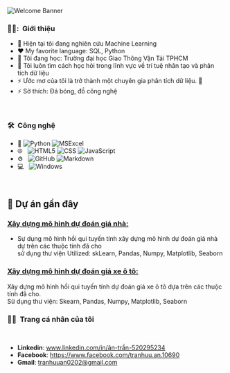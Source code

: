 ![Welcome Banner](banner.gif)



<h3> 👱‍♂️: &nbsp;Giới thiệu </h3>

- 🔭 Hiện tại tôi đang nghiên cứu Machine Learning
- :heart: My favorite language: SQL, Python
- 🌱 Tôi đang học: Trường đại học Giao Thông Vận Tải TPHCM
- 👯 Tôi luôn tìm cách học hỏi trong lĩnh vực về trí tuệ nhân tạo và phân tích dữ liệu
- ⚡ Ước mơ của tôi là trở thành một chuyên gia phân tích dữ liệu. 🖖
- ⚡ Sở thích: Đá bóng, đồ công nghệ

<br/>

<h3> 🛠 &nbsp;Công nghệ</h3>

- :space_invader:
  ![Python](https://img.shields.io/badge/Python-14354C?style=for-the-badge&logo=python&logoColor=white)
  ![MSExcel](https://img.shields.io/badge/Microsoft_Excel-217346?style=for-the-badge&logo=microsoft-excel&logoColor=white) 
- 🌐 &nbsp;
  ![HTML5](https://img.shields.io/badge/HTML5-E34F26?style=for-the-badge&logo=html5&logoColor=white)
  ![CSS](https://img.shields.io/badge/CSS-239120?&style=for-the-badge&logo=css3&logoColor=white)
  ![JavaScript](https://img.shields.io/badge/JavaScript-323330?style=for-the-badge&logo=javascript&logoColor=F7DF1E)
- ⚙️ &nbsp;
  ![GitHub](https://img.shields.io/badge/GitHub-100000?style=for-the-badge&logo=github&logoColor=white)
  ![Markdown](https://img.shields.io/badge/Markdown-000000?style=for-the-badge&logo=markdown&logoColor=white)
- 💻 &nbsp;
  ![Windows](https://img.shields.io/badge/Windows-0078D6?style=for-the-badge&logo=windows&logoColor=white)
  


<br/>

<p>

## 📝 Dự án gần đây
### [ Xây dựng mô hình dự đoán giá nhà: ](https://github.com/tranhuuan170302/analyts-housePrice.git)<br>
+ Sự dụng mô hình hồi qui tuyến tính xây dựng mô hình dự đoán giá nhà dự trên các thuộc tính đã cho<br>
sử dụng thư viện Utilized: skLearn, Pandas, Numpy, Matplotlib, Seaborn

### [ Xây dựng mô hình dự đoán giá xe ô tô: ](https://github.com/tranhuuan170302/Tran-Huu-An-data-analyst/blob/main/carPrice.ipynb)<br>
Xây dựng mô hình hồi qui tuyến tính dự đoán giá xe ô tô dựa trên các thuộc tính đã cho. <br>
Sử dụng thư viện: Skearn, Pandas, Numpy, Matplotlib, Seaborn

</p>


<h3> 🤝🏻 &nbsp;Trang cá nhân của tôi </h3> 

<p>
<br>

  - <b>Linkedin</b>: www.linkedin.com/in/ân-trần-520295234
  - <b> Facebook</b>: https://www.facebook.com/tranhuu.an.10690
  - <b> Gmail</b>: tranhuuan0202@gmail.com




<br/> 



